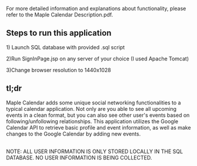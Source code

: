 For more detailed information and explanations about functionality, please refer to the Maple Calendar Description.pdf.

<h2> Steps to run this application </h2>
1) Launch SQL database with provided .sql script


2)Run SignInPage.jsp on any server of your choice (I used Apache Tomcat)

3)Change browser resolution to 1440x1028


<h2> tl;dr </h2>
Maple Calendar adds some unique social networking functionalities to a typical calendar application. Not only are you able to see all upcoming events in a clean format, but you can also see other user's events based on following/unfollowing relationships. This application utilizes the Google Calendar API to retrieve basic profile and event information, as well as make changes to the Google Calendar by adding new events.
<br></br>

NOTE: ALL USER INFORMATION IS ONLY STORED LOCALLY IN THE SQL DATABASE. NO USER INFORMATION IS BEING COLLECTED.

